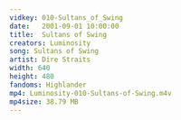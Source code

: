 ```yaml
---
vidkey: 010-Sultans_of_Swing
date:   2001-09-01 10:00:00
title:  Sultans of Swing
creators: Luminosity
song: Sultans of Swing
artist: Dire Straits
width: 640
height: 480
fandoms: Highlander
mp4: Luminosity-010-Sultans-of-Swing.m4v
mp4size: 38.79 MB
---
```


  <div>
  
  </div>
  